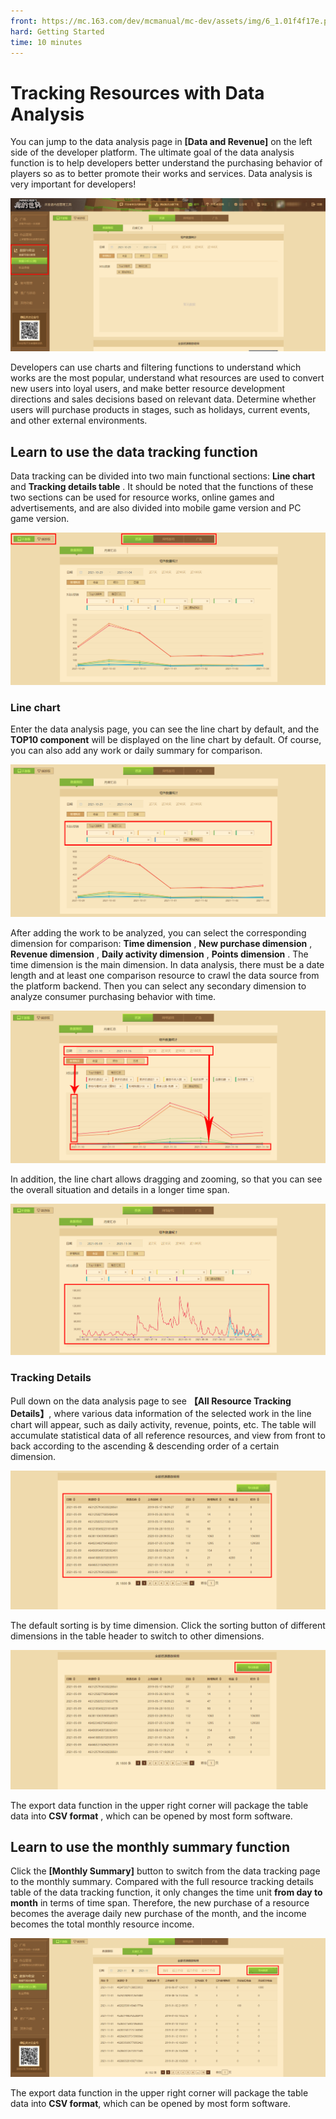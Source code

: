 ```yaml
--- 
front: https://mc.163.com/dev/mcmanual/mc-dev/assets/img/6_1.01f4f17e.png 
hard: Getting Started 
time: 10 minutes 
--- 
```

# Tracking Resources with Data Analysis 

You can jump to the data analysis page in **[Data and Revenue]** on the left side of the developer platform. The ultimate goal of the data analysis function is to help developers better understand the purchasing behavior of players so as to better promote their works and services. Data analysis is very important for developers! 

![48](./images/6_1.png) 

Developers can use charts and filtering functions to understand which works are the most popular, understand what resources are used to convert new users into loyal users, and make better resource development directions and sales decisions based on relevant data. Determine whether users will purchase products in stages, such as holidays, current events, and other external environments. 

## Learn to use the data tracking function 

Data tracking can be divided into two main functional sections: **Line chart** and **Tracking details table** . It should be noted that the functions of these two sections can be used for resource works, online games and advertisements, and are also divided into mobile game version and PC game version. 

![49](./images/6_2.png) 

### Line chart 

Enter the data analysis page, you can see the line chart by default, and the **TOP10 component** will be displayed on the line chart by default. Of course, you can also add any work or daily summary for comparison. 

![50](./images/6_3.png) 

After adding the work to be analyzed, you can select the corresponding dimension for comparison: **Time dimension** , **New purchase dimension** , **Revenue dimension** , **Daily activity dimension** , **Points dimension** . The time dimension is the main dimension. In data analysis, there must be a date length and at least one comparison resource to crawl the data source from the platform backend. Then you can select any secondary dimension to analyze consumer purchasing behavior with time. 

![51](./images/6_4.png) 

In addition, the line chart allows dragging and zooming, so that you can see the overall situation and details in a longer time span. 

![52](./images/6_5.png) 

### Tracking Details 

Pull down on the data analysis page to see **【All Resource Tracking Details】**, where various data information of the selected work in the line chart will appear, such as daily activity, revenue, points, etc. The table will accumulate statistical data of all reference resources, and view from front to back according to the ascending & descending order of a certain dimension. 

![53](./images/6_6.png) 

The default sorting is by time dimension. Click the sorting button of different dimensions in the table header to switch to other dimensions. 

![54](./images/6_7.png) 

The export data function in the upper right corner will package the table data into **CSV format** , which can be opened by most form software. 

## Learn to use the monthly summary function 

Click the **[Monthly Summary]** button to switch from the data tracking page to the monthly summary. Compared with the full resource tracking details table of the data tracking function, it only changes the time unit **from day to month** in terms of time span. Therefore, the new purchase of a resource becomes the average daily new purchase of the month, and the income becomes the total monthly resource income. 


![56](./images/6_8.png) 

The export data function in the upper right corner will package the table data into **CSV format**, which can be opened by most form software. 


